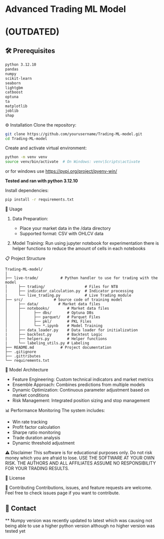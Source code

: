 # Advanced Trading ML Model
# (OUTDATED)
## 🛠 Prerequisites

```bash
python 3.12.10
pandas
numpy
scikit-learn
seaborn
lightgbm
catboost
optuna
ta
matplotlib
joblib
shap
```

⚙️ Installation
Clone the repository:
```bash
git clone https://github.com/yourusername/Trading-ML-model.git
cd Trading-ML-model
```

Create and activate virtual environment:
```bash
python -m venv venv
source venv/bin/activate  # On Windows: venv\Scripts\activate
```
or for windows use https://pypi.org/project/pyenv-win/

**Tested and ran with python 3.12.10**

Install dependencies:
```bash
pip install -r requirements.txt
```

🚀 Usage
1. Data Preparation:
    - Place your market data in the /data directory
    - Supported format: CSV with OHLCV data

2. Model Training:
Run using jupyter notebook for experimentation there is helper functions to reduce the amount of cells in each notebooks

📋 Project Structure
```
Trading-ML-model/
│
├── live-trade/          # Python handler to use for trading with the model
│     ├── trading/                  # Files for NT8
|     ├── indicator_calculation.py  # Indicator processing
|     └── live_trading.py           # Live Trading module
├── src/              # Source code of training model
│     ├── data/         # Market data files
│     ├── notebooks/        # Market data files
│     │      ├── dbs/       # Optuna DBs
│     │      ├── parquet/   # Parquet Files
│     │      ├── pkl/       # PKL Files
│     │      └── *.ipynb    # Model Training
|     ├── data_loader.py    # Data loader for initialization
|     ├── backtest.py       # Backtest Logic
|     ├── helpers.py        # Helper functions
|     └── labeling_utils.py # Labeling
├── README.md            # Project documentation
├── .gitignore
├── .gittributes
└── requirements.txt
```

🔬 Model Architecture
- Feature Engineering: Custom technical indicators and market metrics
- Ensemble Approach: Combines predictions from multiple models
- Dynamic Optimization: Continuous parameter adjustment based on market conditions
- Risk Management: Integrated position sizing and stop management

📊 Performance Monitoring
The system includes:

- Win rate tracking
- Profit factor calculation
- Sharpe ratio monitoring
- Trade duration analysis
- Dynamic threshold adjustment

⚠️ Disclaimer
This software is for educational purposes only. Do not risk money which you are afraid to lose. USE THE SOFTWARE AT YOUR OWN RISK. THE AUTHORS AND ALL AFFILIATES ASSUME NO RESPONSIBILITY FOR YOUR TRADING RESULTS.

📝 License


🤝 Contributing
Contributions, issues, and feature requests are welcome. Feel free to check issues page if you want to contribute.

📧 Contact
-

** Numpy version was recently updated to latest which was causing not being able to use a higher python version although no higher version was tested yet
